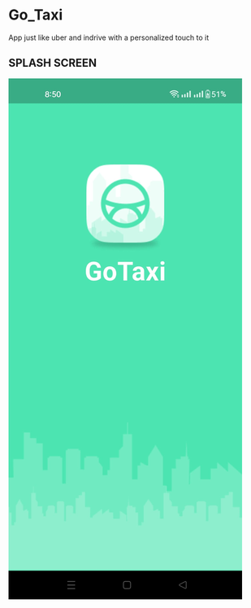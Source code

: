 # Go_Taxi
App just like uber and indrive with a personalized touch to it

## SPLASH SCREEN
<img src="IMG-20250610-WA0003.jpg" alt="Splash Screen">

